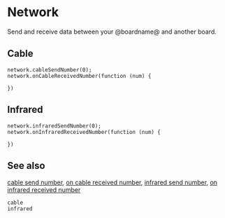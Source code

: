 # Network

Send and receive data between your @boardname@ and another board.

## Cable

```cards
network.cableSendNumber(0);
network.onCableReceivedNumber(function (num) {
	
})
```

## Infrared

```cards
network.infraredSendNumber(0);
network.onInfraredReceivedNumber(function (num) {
	
})
```

## See also

[cable send number](/reference/network/cable-send-number),
[on cable received number](/reference/network/on-cable-received-number),
[infrared send number](/reference/network/infrared-send-number),
[on infrared received number](/reference/network/on-infrared-received-number)

```package
cable
infrared
```
